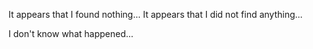 It appears that I found nothing...
It appears that I did not find anything...

I don't know what happened...
